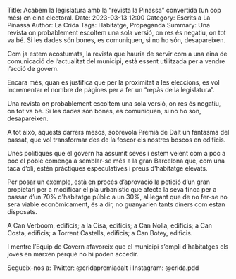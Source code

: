 Title: Acabem la legislatura amb la “revista la Pinassa” convertida (un cop més) en eina electoral.
Date: 2023-03-13 12:00
Category: Escrits a La Pinassa
Author: La Crida
Tags: Habitatge, Propaganda
Summary: Una revista on probablement escoltem una sola versió, on res és negatiu, on tot va bé. Si les dades són bones, es comuniquen, si no ho són, desapareixen.

Com ja estem acostumats, la revista que hauria de servir com a una eina de comunicació de l’actualitat del municipi, està essent utilitzada per a vendre l’acció de govern.

Encara més, quan es justifica que per la proximitat a les eleccions, es vol incrementar el nombre de pàgines per a fer un “repàs de la legislatura”.

Una revista on probablement escoltem una sola versió, on res és negatiu, on tot va bé. Si les dades són bones, es comuniquen, si no ho són, desapareixen.

A tot això, aquests darrers mesos, sobrevola Premià de Dalt un fantasma del passat, que vol transformar des de la foscor els nostres boscos en edificis.

Unes polítiques que el govern ha assumit seves i estem veient com a poc a poc el poble comença a semblar-se més a la gran Barcelona que, com una taca d’oli, estén pràctiques especulatives i preus d'habitatge elevats.

Per posar un exemple, està en procés d’aprovació la petició d’un gran propietari per a modificar el pla urbanístic que afecta la seva finca per a passar d’un 70% d'habitatge públic a un 30%, al·legant que de no fer-se no serà viable econòmicament, és a dir, no guanyarien tants diners com estan disposats.

A Can Verboom, edificis; a la Cisa, edificis; a Can Nolla, edificis; a Can Costa, edificis; a Torrent Castells, edificis; a Can Botey, edificis. 

I mentre l’Equip de Govern afavoreix que el municipi s’ompli d’habitatges els joves en marxen perquè no hi poden accedir.

Segueix-nos a: Twitter: @cridapremiadalt i Instagram: @crida.pdd

